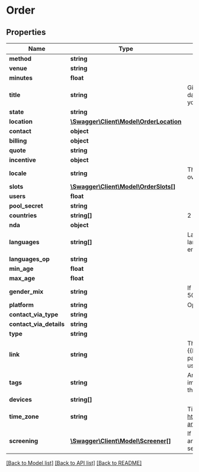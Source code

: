 # Order

## Properties
Name | Type | Description | Notes
------------ | ------------- | ------------- | -------------
**method** | **string** |  | 
**venue** | **string** |  | 
**minutes** | **float** |  | 
**title** | **string** | Give the study an optional title. This will be shown in the dashboard. Here you could also add an identifier for your internal orderId or customerId | [optional] 
**state** | **string** |  | 
**location** | [**\Swagger\Client\Model\OrderLocation**](OrderLocation.md) |  | [optional] 
**contact** | **object** |  | [optional] 
**billing** | **object** |  | [optional] 
**quote** | **string** |  | [optional] 
**incentive** | **object** |  | [optional] 
**locale** | **string** | The country specified in billing will take precedence over the country specified in this locale field | 
**slots** | [**\Swagger\Client\Model\OrderSlots[]**](OrderSlots.md) |  | [optional] 
**users** | **float** |  | 
**pool_secret** | **string** |  | [optional] 
**countries** | **string[]** | 2 digits ISO country code in lowercase. e.g. us, ch, de | [optional] 
**nda** | **object** |  | [optional] 
**languages** | **string[]** | Languages the test is conducted in or prototype language. 2 digits ISO language code in lowercase. e.g. en, de fr | 
**languages_op** | **string** |  | [optional] 
**min_age** | **float** |  | [optional] 
**max_age** | **float** |  | [optional] 
**gender_mix** | **string** | If empty a random mix will be generated. Mixed means 50/50. FEMALE means female only. | [optional] 
**platform** | **string** | Operating system on the selected devices. | [optional] 
**contact_via_type** | **string** |  | [optional] 
**contact_via_details** | **string** |  | [optional] 
**type** | **string** |  | [optional] 
**link** | **string** | The url where the participants are being sent to. Use {{PARTICIPANT_ID}} as a placeholder where we put a participants specific id if you need to different urls per user. | [optional] 
**tags** | **string** | An ID that identifies a customer ordering. This is important to exclude test users that were already with the same customer. | [optional] 
**devices** | **string[]** |  | [optional] 
**time_zone** | **string** | Time zone id, list can be found e.g. here: https://garygregory.wordpress.com/2013/06/18/what-are-the-java-timezone-ids/ | [optional] 
**screening** | [**\Swagger\Client\Model\Screener[]**](Screener.md) | If you want additional screener questions to be answered. Put in here multiple questions/screener settings to filter the target group further. | [optional] 

[[Back to Model list]](../../README.md#documentation-for-models) [[Back to API list]](../../README.md#documentation-for-api-endpoints) [[Back to README]](../../README.md)

